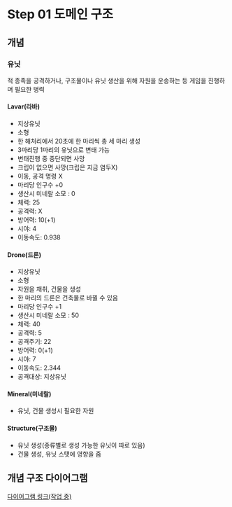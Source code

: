 # Step 01 도메인 구조
## 개념
### 유닛
적 종족을 공격하거나, 구조물이나 유닛 생산을 위해 자원을 운송하는 등 게임을 진행하며 필요한 병력
#### Lavar(라바)
- 지상유닛
- 소형
- 한 해처리에서 20초에 한 마리씩 총 세 마리 생성
- 3마리당 1마리의 유닛으로 변태 가능
- 변태진행 중 중단되면 사망
- 크립이 없으면 사망(크립은 지금 염두X)
- 이동, 공격 명령 X
- 마리당 인구수 +0
- 생산시 미네랄 소모 : 0
- 체력: 25
- 공격력: X
- 방어력: 10(+1)
- 시야: 4
- 이동속도: 0.938

#### Drone(드론)
- 지상유닛
- 소형
- 자원을 채취, 건물을 생성
- 한 마리의 드론은 건축물로 바뀔 수 있음
- 마리당 인구수 +1
- 생산시 미네랄 소모 : 50
- 체력: 40
- 공격력: 5
- 공격주기: 22
- 방어력: 0(+1)
- 시야: 7
- 이동속도: 2.344
- 공격대상: 지상유닛

#### Mineral(미네랄)
- 유닛, 건물 생성시 필요한 자원

#### Structure(구조물)
- 유닛 생성(종류별로 생성 가능한 유닛이 따로 있음)
- 건물 생성, 유닛 스탯에 영향을 줌

## 개념 구조 다이어그램
[다이어그램 링크(작업 중)](https://drive.google.com/file/d/1SJmT87BOpjt212SsEdUoYup1SqPzIjWb/view?usp=sharing)